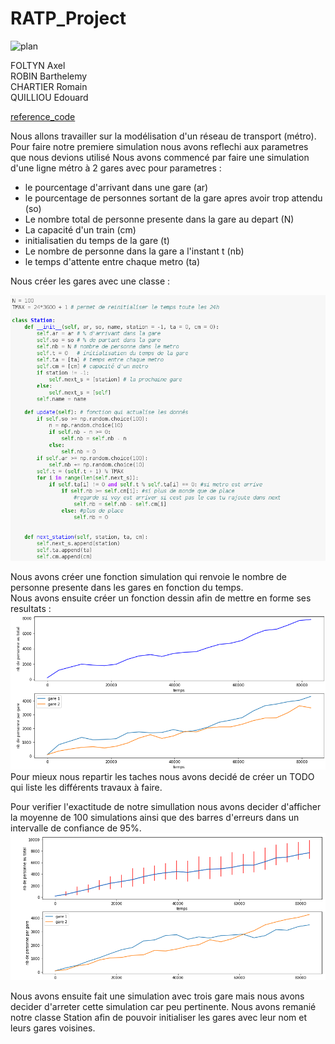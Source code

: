 # RATP_Project

![plan](image/cerclemetro.png)  

FOLTYN Axel  
ROBIN Barthelemy  
CHARTIER Romain  
QUILLIOU Edouard  

[reference_code](https://are00dynamic-2018.github.io/RATP_Project/sous_partie/référence_code)

Nous allons travailler sur la modélisation d'un réseau de transport (métro).  
Pour faire notre premiere simulation nous avons reflechi aux parametres que nous devions utilisé
Nous avons commencé par faire une simulation d'une ligne métro à 2 gares avec pour parametres :  
 - le pourcentage d'arrivant dans une gare (ar)
 - le pourcentage de personnes sortant de la gare apres avoir trop attendu (so)
 - Le nombre total de personne presente dans la gare au depart (N) 
 - La capacité d'un train (cm)
 - initialisatien du temps de la gare (t)
 - Le nombre de personne dans la gare a l'instant t (nb)
 - le temps d'attente entre chaque metro (ta)
 
 Nous créer les gares avec une classe :  


![capture d'écran](image/capture_class.png)

Nous avons créer une fonction simulation qui renvoie le nombre de personne presente dans les gares en fonction du temps.  
Nous avons ensuite créer un fonction dessin afin de mettre en forme ses resultats :  
![courbe](image/capture_courbe.png)  
Pour mieux nous repartir les taches nous avons decidé de créer un TODO qui liste les différents travaux à faire.  

Pour verifier l'exactitude de notre simullation nous avons decider d'afficher la moyenne de 100 simulations ainsi que des barres d'erreurs dans un intervalle de confiance de 95%.  
![courbe](image/capture_barrederreur.png)  

Nous avons ensuite fait une simulation avec trois gare mais nous avons decider d'arreter cette simulation car peu pertinente.
Nous avons remanié notre classe Station afin de pouvoir initialiser les gares avec leur nom et leurs gares voisines.

